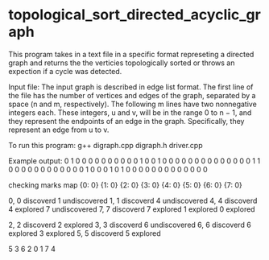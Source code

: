 # topological_sort_directed_acyclic_graph
This program takes in a text file in a specific format represeting a directed graph and returns the the verticies topologically sorted or throws an expection if a cycle was detected. 

Input file:
The input graph is described in edge list format. The first line of the file has the number of vertices
and edges of the graph, separated by a space (n and m, respectively).
The following m lines have two nonnegative integers each. These integers, u and v, will be in
the range 0 to n − 1, and they represent the endpoints of an edge in the graph. Specifically, they
represent an edge from u to v.

To run this program:
g++ digraph.cpp digraph.h driver.cpp

Example output:
0 1 0 0 0 0 0 0 
0 0 0 0 1 0 0 1 
0 0 0 0 0 0 0 0 
0 0 0 0 0 0 1 1 
0 0 0 0 0 0 0 0 
0 0 0 0 1 0 0 0
1 0 1 0 0 0 0 0 
0 0 0 0 0 0 0 0

checking marks map
{0: 0}
{1: 0}
{2: 0}
{3: 0}
{4: 0}
{5: 0}
{6: 0}
{7: 0}

0,
0 discoverd
1 undiscovered
1,
1 discoverd
4 undiscovered
4,
4 discoverd
4 explored
7 undiscovered
7,
7 discoverd
7 explored
1 explored
0 explored

2, 
2 discoverd
2 explored
3,
3 discoverd
6 undiscovered
6,
6 discoverd
6 explored
3 explored
5,
5 discoverd
5 explored

5 3 6 2 0 1 7 4
